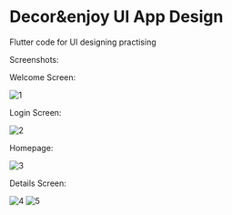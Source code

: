 # Decor&enjoy UI App Design

Flutter code for UI designing practising

Screenshots:

Welcome Screen:

![1](https://user-images.githubusercontent.com/89322155/130337020-7d6c8ae1-3172-4f67-b500-df10213a309a.png)


Login Screen:

![2](https://user-images.githubusercontent.com/89322155/130337022-599ece90-d784-4754-9e57-3bed3b040c2f.png)


Homepage:

![3](https://user-images.githubusercontent.com/89322155/130337023-c606e945-88b9-49df-9668-d7351218bc05.png)


Details Screen:

![4](https://user-images.githubusercontent.com/89322155/130337024-9daac013-fa8a-439a-97bb-4f2e801ef376.png)
![5](https://user-images.githubusercontent.com/89322155/130337026-50ebe39d-ec5d-4ae8-b770-6a64f969ca5b.png)

